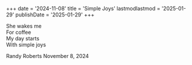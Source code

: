+++ date = '2024-11-08' title = 'Simple Joys' lastmodlastmod = '2025-01-29' publishDate = '2025-01-29' +++

She wakes me  
For coffee  
My day starts  
With simple joys  
  
Randy Roberts November 8, 2024  

